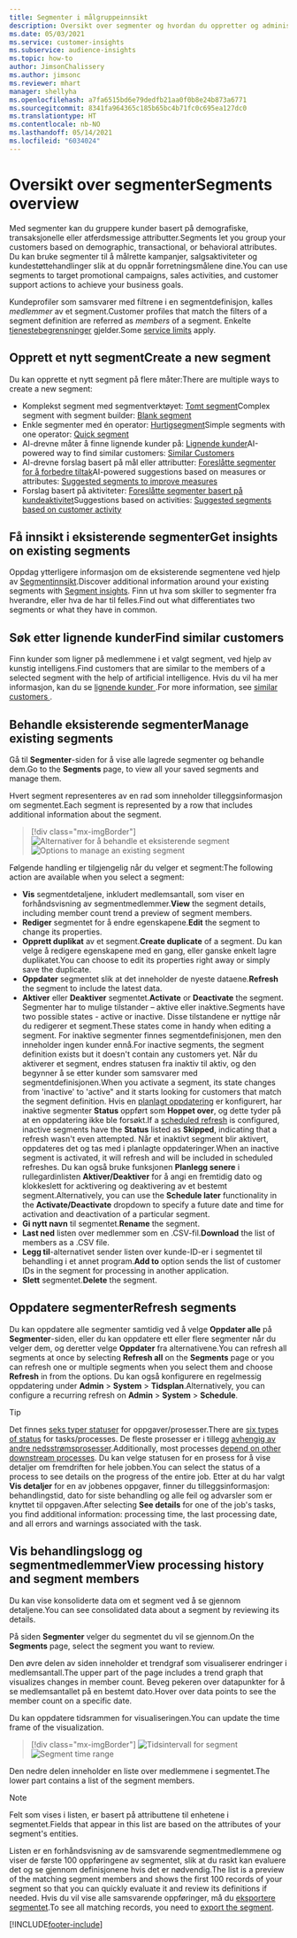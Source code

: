 ```yaml
---
title: Segmenter i målgruppeinnsikt
description: Oversikt over segmenter og hvordan du oppretter og administrerer dem.
ms.date: 05/03/2021
ms.service: customer-insights
ms.subservice: audience-insights
ms.topic: how-to
author: JimsonChalissery
ms.author: jimsonc
ms.reviewer: mhart
manager: shellyha
ms.openlocfilehash: a7fa6515bd6e79dedfb21aa0f0b8e24b873a6771
ms.sourcegitcommit: 8341fa964365c185b65bc4b71fc0c695ea127dc0
ms.translationtype: HT
ms.contentlocale: nb-NO
ms.lasthandoff: 05/14/2021
ms.locfileid: "6034024"
---
```

# <a name="segments-overview"></a><span data-ttu-id="903cc-103">Oversikt over segmenter</span><span class="sxs-lookup"><span data-stu-id="903cc-103">Segments overview</span></span>

<span data-ttu-id="903cc-104">Med segmenter kan du gruppere kunder basert på demografiske, transaksjonelle eller atferdsmessige attributter.</span><span class="sxs-lookup"><span data-stu-id="903cc-104">Segments let you group your customers based on demographic, transactional, or behavioral attributes.</span></span> <span data-ttu-id="903cc-105">Du kan bruke segmenter til å målrette kampanjer, salgsaktiviteter og kundestøttehandlinger slik at du oppnår forretningsmålene dine.</span><span class="sxs-lookup"><span data-stu-id="903cc-105">You can use segments to target promotional campaigns, sales activities, and customer support actions to achieve your business goals.</span></span>

<span data-ttu-id="903cc-106">Kundeprofiler som samsvarer med filtrene i en segmentdefinisjon, kalles *medlemmer* av et segment.</span><span class="sxs-lookup"><span data-stu-id="903cc-106">Customer profiles that match the filters of a segment definition are referred as *members* of a segment.</span></span> <span data-ttu-id="903cc-107">Enkelte [tjenestebegrensninger](service-limits.md) gjelder.</span><span class="sxs-lookup"><span data-stu-id="903cc-107">Some [service limits](service-limits.md) apply.</span></span>

## <a name="create-a-new-segment"></a><span data-ttu-id="903cc-108">Opprett et nytt segment</span><span class="sxs-lookup"><span data-stu-id="903cc-108">Create a new segment</span></span>

<span data-ttu-id="903cc-109">Du kan opprette et nytt segment på flere måter:</span><span class="sxs-lookup"><span data-stu-id="903cc-109">There are multiple ways to create a new segment:</span></span> 

- <span data-ttu-id="903cc-110">Komplekst segment med segmentverktøyet: [Tomt segment](segment-builder.md#create-a-new-segment)</span><span class="sxs-lookup"><span data-stu-id="903cc-110">Complex segment with segment builder: [Blank segment](segment-builder.md#create-a-new-segment)</span></span>
- <span data-ttu-id="903cc-111">Enkle segmenter med én operator: [Hurtigsegment](segment-builder.md#quick-segments)</span><span class="sxs-lookup"><span data-stu-id="903cc-111">Simple segments with one operator: [Quick segment](segment-builder.md#quick-segments)</span></span>
- <span data-ttu-id="903cc-112">AI-drevne måter å finne lignende kunder på: [Lignende kunder](find-similar-customer-segments.md)</span><span class="sxs-lookup"><span data-stu-id="903cc-112">AI-powered way to find similar customers: [Similar Customers](find-similar-customer-segments.md)</span></span>
- <span data-ttu-id="903cc-113">AI-drevne forslag basert på mål eller attributter: [Foreslåtte segmenter for å forbedre tiltak](suggested-segments.md)</span><span class="sxs-lookup"><span data-stu-id="903cc-113">AI-powered suggestions based on measures or attributes: [Suggested segments to improve measures](suggested-segments.md)</span></span>
- <span data-ttu-id="903cc-114">Forslag basert på aktiviteter: [Foreslåtte segmenter basert på kundeaktivitet](suggested-segments-activity.md)</span><span class="sxs-lookup"><span data-stu-id="903cc-114">Suggestions based on activities: [Suggested segments based on customer activity](suggested-segments-activity.md)</span></span>

## <a name="get-insights-on-existing-segments"></a><span data-ttu-id="903cc-115">Få innsikt i eksisterende segmenter</span><span class="sxs-lookup"><span data-stu-id="903cc-115">Get insights on existing segments</span></span>

<span data-ttu-id="903cc-116">Oppdag ytterligere informasjon om de eksisterende segmentene ved hjelp av [Segmentinnsikt](segment-insights.md).</span><span class="sxs-lookup"><span data-stu-id="903cc-116">Discover additional information around your existing segments with [Segment insights](segment-insights.md).</span></span> <span data-ttu-id="903cc-117">Finn ut hva som skiller to segmenter fra hverandre, eller hva de har til felles.</span><span class="sxs-lookup"><span data-stu-id="903cc-117">Find out what differentiates two segments or what they have in common.</span></span>

## <a name="find-similar-customers"></a><span data-ttu-id="903cc-118">Søk etter lignende kunder</span><span class="sxs-lookup"><span data-stu-id="903cc-118">Find similar customers</span></span>

<span data-ttu-id="903cc-119">Finn kunder som ligner på medlemmene i et valgt segment, ved hjelp av kunstig intelligens.</span><span class="sxs-lookup"><span data-stu-id="903cc-119">Find customers that are similar to the members of a selected segment with the help of artificial intelligence.</span></span> <span data-ttu-id="903cc-120">Hvis du vil ha mer informasjon, kan du se [lignende kunder ](find-similar-customer-segments.md).</span><span class="sxs-lookup"><span data-stu-id="903cc-120">For more information, see [similar customers ](find-similar-customer-segments.md).</span></span>

## <a name="manage-existing-segments"></a><span data-ttu-id="903cc-121">Behandle eksisterende segmenter</span><span class="sxs-lookup"><span data-stu-id="903cc-121">Manage existing segments</span></span>

<span data-ttu-id="903cc-122">Gå til **Segmenter**-siden for å vise alle lagrede segmenter og behandle dem.</span><span class="sxs-lookup"><span data-stu-id="903cc-122">Go to the **Segments** page, to view all your saved segments and manage them.</span></span>

<span data-ttu-id="903cc-123">Hvert segment representeres av en rad som inneholder tilleggsinformasjon om segmentet.</span><span class="sxs-lookup"><span data-stu-id="903cc-123">Each segment is represented by a row that includes additional information about the segment.</span></span>

> [!div class="mx-imgBorder"]
> <span data-ttu-id="903cc-124">![Alternativer for å behandle et eksisterende segment](media/segments-selected-segment.png "Alternativer for å behandle et eksisterende segment")</span><span class="sxs-lookup"><span data-stu-id="903cc-124">![Options to manage an existing segment](media/segments-selected-segment.png "Options to manage an existing segment")</span></span>

<span data-ttu-id="903cc-125">Følgende handling er tilgjengelig når du velger et segment:</span><span class="sxs-lookup"><span data-stu-id="903cc-125">The following action are available when you select a segment:</span></span>

- <span data-ttu-id="903cc-126">**Vis** segmentdetaljene, inkludert medlemsantall, som viser en forhåndsvisning av segmentmedlemmer.</span><span class="sxs-lookup"><span data-stu-id="903cc-126">**View** the segment details, including member count trend a preview of segment members.</span></span>
- <span data-ttu-id="903cc-127">**Rediger** segmentet for å endre egenskapene.</span><span class="sxs-lookup"><span data-stu-id="903cc-127">**Edit** the segment to change its properties.</span></span>
- <span data-ttu-id="903cc-128">**Opprett duplikat** av et segment.</span><span class="sxs-lookup"><span data-stu-id="903cc-128">**Create duplicate** of a segment.</span></span> <span data-ttu-id="903cc-129">Du kan velge å redigere egenskapene med en gang, eller ganske enkelt lagre duplikatet.</span><span class="sxs-lookup"><span data-stu-id="903cc-129">You can choose to edit its properties right away or simply save the duplicate.</span></span>
- <span data-ttu-id="903cc-130">**Oppdater** segmentet slik at det inneholder de nyeste dataene.</span><span class="sxs-lookup"><span data-stu-id="903cc-130">**Refresh** the segment to include the latest data.</span></span>
- <span data-ttu-id="903cc-131">**Aktiver** eller **Deaktiver** segmentet.</span><span class="sxs-lookup"><span data-stu-id="903cc-131">**Activate** or **Deactivate** the segment.</span></span> <span data-ttu-id="903cc-132">Segmenter har to mulige tilstander – aktive eller inaktive.</span><span class="sxs-lookup"><span data-stu-id="903cc-132">Segments have two possible states - active or inactive.</span></span> <span data-ttu-id="903cc-133">Disse tilstandene er nyttige når du redigerer et segment.</span><span class="sxs-lookup"><span data-stu-id="903cc-133">These states come in handy when editing a segment.</span></span> <span data-ttu-id="903cc-134">For inaktive segmenter finnes segmentdefinisjonen, men den inneholder ingen kunder ennå.</span><span class="sxs-lookup"><span data-stu-id="903cc-134">For inactive segments, the segment definition exists but it doesn't contain any customers yet.</span></span> <span data-ttu-id="903cc-135">Når du aktiverer et segment, endres statusen fra inaktiv til aktiv, og den begynner å se etter kunder som samsvarer med segmentdefinisjonen.</span><span class="sxs-lookup"><span data-stu-id="903cc-135">When you activate a segment, its state changes from 'inactive' to 'active" and it starts looking for customers that match the segment definition.</span></span> <span data-ttu-id="903cc-136">Hvis en [planlagt oppdatering](system.md#schedule-tab) er konfigurert, har inaktive segmenter **Status** oppført som **Hoppet over**, og dette tyder på at en oppdatering ikke ble forsøkt.</span><span class="sxs-lookup"><span data-stu-id="903cc-136">If a [scheduled refresh](system.md#schedule-tab) is configured, inactive segments have the **Status** listed as **Skipped**, indicating that a refresh wasn't even attempted.</span></span> <span data-ttu-id="903cc-137">Når et inaktivt segment blir aktivert, oppdateres det og tas med i planlagte oppdateringer.</span><span class="sxs-lookup"><span data-stu-id="903cc-137">When an inactive segment is activated, it will refresh and will be included in scheduled refreshes.</span></span>
  <span data-ttu-id="903cc-138">Du kan også bruke funksjonen **Planlegg senere** i rullegardinlisten **Aktiver/Deaktiver** for å angi en fremtidig dato og klokkeslett for acktivering og deaktivering av et bestemt segment.</span><span class="sxs-lookup"><span data-stu-id="903cc-138">Alternatively, you can use the **Schedule later** functionality in the **Activate/Deactivate** dropdown to specify a future date and time for activation and deactivation of a particular segment.</span></span>
- <span data-ttu-id="903cc-139">**Gi nytt navn** til segmentet.</span><span class="sxs-lookup"><span data-stu-id="903cc-139">**Rename** the segment.</span></span>
- <span data-ttu-id="903cc-140">**Last ned** listen over medlemmer som en .CSV-fil.</span><span class="sxs-lookup"><span data-stu-id="903cc-140">**Download** the list of members as a .CSV file.</span></span>
- <span data-ttu-id="903cc-141">**Legg til**-alternativet sender listen over kunde-ID-er i segmentet til behandling i et annet program.</span><span class="sxs-lookup"><span data-stu-id="903cc-141">**Add to** option sends the list of customer IDs in the segment for processing in another application.</span></span>
- <span data-ttu-id="903cc-142">**Slett** segmentet.</span><span class="sxs-lookup"><span data-stu-id="903cc-142">**Delete** the segment.</span></span>

## <a name="refresh-segments"></a><span data-ttu-id="903cc-143">Oppdatere segmenter</span><span class="sxs-lookup"><span data-stu-id="903cc-143">Refresh segments</span></span>

<span data-ttu-id="903cc-144">Du kan oppdatere alle segmenter samtidig ved å velge **Oppdater alle** på **Segmenter**-siden, eller du kan oppdatere ett eller flere segmenter når du velger dem, og deretter velge **Oppdater** fra alternativene.</span><span class="sxs-lookup"><span data-stu-id="903cc-144">You can refresh all segments at once by selecting **Refresh all** on the **Segments** page or you can refresh one or multiple segments when you select them and choose **Refresh** in from the options.</span></span> <span data-ttu-id="903cc-145">Du kan også konfigurere en regelmessig oppdatering under **Admin** > **System** > **Tidsplan**.</span><span class="sxs-lookup"><span data-stu-id="903cc-145">Alternatively, you can configure a recurring refresh on **Admin** > **System** > **Schedule**.</span></span>

> [!TIP]
> <span data-ttu-id="903cc-146">Det finnes [seks typer statuser](system.md#status-types) for oppgaver/prosesser.</span><span class="sxs-lookup"><span data-stu-id="903cc-146">There are [six types of status](system.md#status-types) for tasks/processes.</span></span> <span data-ttu-id="903cc-147">De fleste prosesser er i tillegg [avhengig av andre nedsstrømsprosesser](system.md#refresh-policies).</span><span class="sxs-lookup"><span data-stu-id="903cc-147">Additionally, most processes [depend on other downstream processes](system.md#refresh-policies).</span></span> <span data-ttu-id="903cc-148">Du kan velge statusen for en prosess for å vise detaljer om fremdriften for hele jobben.</span><span class="sxs-lookup"><span data-stu-id="903cc-148">You can select the status of a process to see details on the progress of the entire job.</span></span> <span data-ttu-id="903cc-149">Etter at du har valgt **Vis detaljer** for en av jobbenes oppgaver, finner du tilleggsinformasjon: behandlingstid, dato for siste behandling og alle feil og advarsler som er knyttet til oppgaven.</span><span class="sxs-lookup"><span data-stu-id="903cc-149">After selecting **See details** for one of the job's tasks, you find additional information: processing time, the last processing date, and all errors and warnings associated with the task.</span></span>

## <a name="view-processing-history-and-segment-members"></a><span data-ttu-id="903cc-150">Vis behandlingslogg og segmentmedlemmer</span><span class="sxs-lookup"><span data-stu-id="903cc-150">View processing history and segment members</span></span>

<span data-ttu-id="903cc-151">Du kan vise konsoliderte data om et segment ved å se gjennom detaljene.</span><span class="sxs-lookup"><span data-stu-id="903cc-151">You can see consolidated data about a segment by reviewing its details.</span></span>

<span data-ttu-id="903cc-152">På siden **Segmenter** velger du segmentet du vil se gjennom.</span><span class="sxs-lookup"><span data-stu-id="903cc-152">On the **Segments** page, select the segment you want to review.</span></span>

<span data-ttu-id="903cc-153">Den øvre delen av siden inneholder et trendgraf som visualiserer endringer i medlemsantall.</span><span class="sxs-lookup"><span data-stu-id="903cc-153">The upper part of the page includes a trend graph that visualizes changes in member count.</span></span> <span data-ttu-id="903cc-154">Beveg pekeren over datapunkter for å se medlemsantallet på en bestemt dato.</span><span class="sxs-lookup"><span data-stu-id="903cc-154">Hover over data points to see the member count on a specific date.</span></span>

<span data-ttu-id="903cc-155">Du kan oppdatere tidsrammen for visualiseringen.</span><span class="sxs-lookup"><span data-stu-id="903cc-155">You can update the time frame of the visualization.</span></span>

> [!div class="mx-imgBorder"]
> <span data-ttu-id="903cc-156">![Tidsintervall for segment](media/segment-time-range.png "Tidsintervall for segment")</span><span class="sxs-lookup"><span data-stu-id="903cc-156">![Segment time range](media/segment-time-range.png "Segment time range")</span></span>

<span data-ttu-id="903cc-157">Den nedre delen inneholder en liste over medlemmene i segmentet.</span><span class="sxs-lookup"><span data-stu-id="903cc-157">The lower part contains a list of the segment members.</span></span>

> [!NOTE]
> <span data-ttu-id="903cc-158">Felt som vises i listen, er basert på attributtene til enhetene i segmentet.</span><span class="sxs-lookup"><span data-stu-id="903cc-158">Fields that appear in this list are based on the attributes of your segment's entities.</span></span>
>
><span data-ttu-id="903cc-159">Listen er en forhåndsvisning av de samsvarende segmentmedlemmene og viser de første 100 oppføringene av segmentet, slik at du raskt kan evaluere det og se gjennom definisjonene hvis det er nødvendig.</span><span class="sxs-lookup"><span data-stu-id="903cc-159">The list is a preview of the matching segment members and shows the first 100 records of your segment so that you can quickly evaluate it and review its definitions if needed.</span></span> <span data-ttu-id="903cc-160">Hvis du vil vise alle samsvarende oppføringer, må du [eksportere segmentet](export-destinations.md).</span><span class="sxs-lookup"><span data-stu-id="903cc-160">To see all matching records, you need to [export the segment](export-destinations.md).</span></span>

[!INCLUDE[footer-include](../includes/footer-banner.md)] 
